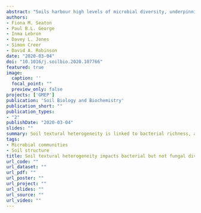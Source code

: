 ```yaml
---
abstract: "Soils harbour high levels of microbial diversity, underpinning their ability to provide key soil functions and ecosystem services. The extreme variety of soil microbial life is often explained by reference to the physical and chemical heterogeneity of the soil environment. However, detailed understanding of this link is still lacking, particularly as micro-scale studies are difficult to scale up to the soil profile or landscape level. To address this, we used soil samples collected from a wide range of temperate oceanic habitats (e.g. arable, grassland, coniferous and deciduous woodland, heathland; 335 sites in total) to evaluate the link between soil texture and microbial diversity. Soil particle size distribution was measured in each sample using laser granulometry (i.e. sand, silt, clay), while the diversity of bacterial and fungal communities were determined by metabarcoding with an Illumina MiSeq using16S and ITS1 taxonomy marker gene regions, respectively. Multifractal analysis of the soil particle size distribution was then used to describe the heterogeneity of the soil particle sizes. Overall, our results showed no impact of habitat type upon textural heterogeneity indicating that it is an aspect of soil quality resistant to management decisions. Using a structural equation modelling approach, we show that soil textural heterogeneity positively influences bacterial diversity but had little impact upon fungal diversity. We also find that textural composition impacts both bacterial and fungal composition, with many specific microbial taxa showing co-occurrence relationships with clay and fine-silt sized particles. Our results strongly indicate that soil textural heterogeneity influences microbial community diversity regardless of soil management practices and biophysical activities. The close linkages between different groups of soil organisms can obscure the mechanisms driving the development of biodiversity, however, it is clear that the soil physical environment has differential impacts on organisms with different life history strategies."
authors:
- Fiona M. Seaton
- Paul B.L. George
- Inma Lebron
- Davey L. Jones
- Simon Creer
- David A. Robinson
date: "2020-03-04"
doi: "10.1016/j.soilbio.2020.107766"
featured: true
image:
  caption: ''
  focal_point: ""
  preview_only: false
projects: ['GMEP']
publication: 'Soil Biology and Biochemistry'
publication_short: ""
publication_types:
- "2"
publishDate: "2020-03-04"
slides: ""
summary: Soil textural heterogeneity is linked to bacterial richness, and textural composition is linked to bacterial and fungal composition.
tags:
- Microbial communities
- Soil structure
title: Soil textural heterogeneity impacts bacterial but not fungal diversity
url_code: ""
url_dataset: ""
url_pdf: ""
url_poster: ""
url_project: ""
url_slides: ""
url_source: ""
url_video: ""
---
```




